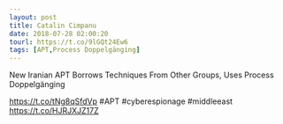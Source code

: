 ```yaml
---
layout: post
title: Catalin Cimpanu
date: 2018-07-28 02:00:20
tourl: https://t.co/9lGQt24Ew6
tags: [APT,Process Doppelgänging]
---
```

New Iranian APT Borrows Techniques From Other Groups, Uses Process Doppelgänging

https://t.co/tNg8qSfdVp #APT #cyberespionage #middleeast https://t.co/HJRJXJZ17Z